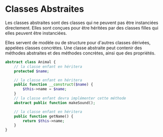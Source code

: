 # Classes Abstraites

Les classes abstraites sont des classes qui ne peuvent pas être instanciées directement. Elles sont conçues pour être héritées par des classes filles qui elles peuvent être instanciées.

Elles servent de modèle ou de structure pour d'autres classes dérivées, appelées classes concrètes. Une classe abstraite peut contenir des méthodes abstraites et des méthodes concrètes, ainsi que des propriétés.

```php
abstract class Animal {
    // la classe enfant en héritera
    protected $name;

    // la classe enfant en héritera
    public function __construct($name) {
        $this->name = $name;
    }
    // la classe enfant devra implémenter cette méthode
    abstract public function makeSound();

    // la classe enfant en héritera
    public function getName() {
        return $this->name;
    }
}
```
